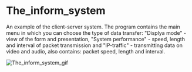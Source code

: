 # The_inform_system
An example of the client-server system.
The program contains the main menu in which you can choose the type of data transfer: "Displya mode" - view of the form and presentation,
"System performance" - speed, length and interval of packet transmission and "IP-traffic" - transmitting data on video and audio, also contains: packet speed, length and interval.

![The_inform_system_gif](https://user-images.githubusercontent.com/15179165/78161936-d9e29e00-744e-11ea-99b1-6f4b8a83331c.gif)
